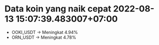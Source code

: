 # Data koin yang naik cepat 2022-08-13 15:07:39.483007+07:00

* OOKI_USDT -> Meningkat 4.94%
* ORN_USDT -> Meningkat 4.78%
